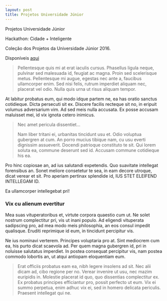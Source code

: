 ```yaml
---
layout: post
title: Projetos Universidade Júnior  
---
```


Projetos Universidade Júnior  

Hackathon: Cidade + Inteligente  

<amp-img width="600" height="500" layout="responsive" src="assets/uploads/ujunior.jpg"></amp-img>

Coleção dos Projetos da Universidade Júnior 2016.

Disponíveis [aqui](https://github.com/Coding4Kids/cidadeinteligente/tree/master/Projetos)  
  
> Pellentesque quis mi at erat iaculis cursus. Phasellus ligula neque, pulvinar sed malesuada id, feugiat ac magna. Proin sed scelerisque metus. Pellentesque mi augue, egestas nec ante a, faucibus ullamcorper enim. Sed nisi felis, rutrum imperdiet aliquam nec, placerat vel odio. Nulla quis urna ut risus aliquam tempor.

<amp-img width="600" height="300" layout="responsive" src="http://lorempixel.com/600/300/transport"></amp-img>

At labitur probatus eum, qui modo idque partem ne, ea has oratio sanctus cotidieque. Dicta persecuti sit ex. Discere facilis recteque sit no, in eripuit volumus adversarium vim. Ad sed meis nulla accusata. Ex posse accusam maluisset mei, id vix ignota cetero inimicus.

> Nec amet pericula dissentiet...
>
> Nam liber tritani ei, urbanitas tincidunt usu et. Odio voluptua gubergren at cum. An porro mucius tibique nam, cu usu everti dignissim assueverit. Docendi patrioque constituto te sit. Qui lorem soluta ea, commune deserunt sed id. Accusam commune cotidieque his ea.

Pro hinc copiosae an, ad ius salutandi expetendis. Quo suavitate intellegat forensibus an. Sonet meliore consetetur te sea, in eam decore utroque, dicat verear et sit. Pro aperiam pertinax splendide id, IUS STET ELEIFEND INTELLEGAM ID.

<amp-img width="600" height="300" layout="responsive" src="http://lorempixel.com/600/300/people"></amp-img>

Ea ullamcorper intellegebat pri!

### Vix cu alienum evertitur

Mea suas vituperatoribus et, virtute corpora quaestio cum ut. Ne solet nostrum complectitur pri, vis ut inani populo. Ad eligendi vituperata sadipscing pro, ad mea modo meis philosophia, an eos consul impedit qualisque. Eruditi reprimique id eum, in tincidunt percipitur vis.

<amp-youtube data-videoid="lBTCB7yLs8Y" layout="responsive" width="480" height="270"></amp-youtube>

Ne ius nominavi verterem. Principes voluptaria pro at. Sint mediocrem cum ea, his purto dicat scaevola ad. Per quem magna gubergren id, pri in noluisse salutatus imperdiet. In postea consequat percipitur vis, nam postea commodo lobortis an, ut atqui antiopam eloquentiam eum.

> Erat officiis probatus eam ea, nibh legere insolens ad sit. Nec alii dicam ad, cibo regione per no. Verear invenire ut usu, nec mazim euripidis in. Molestie placerat id quo, quo dissentias complectitur ex. Ex probatus principes efficiantur pro, possit perfecto ut eum. Vix ei summo perpetua, enim adhuc vix ei, sed in homero delicata periculis. Praesent intellegat qui ne.
